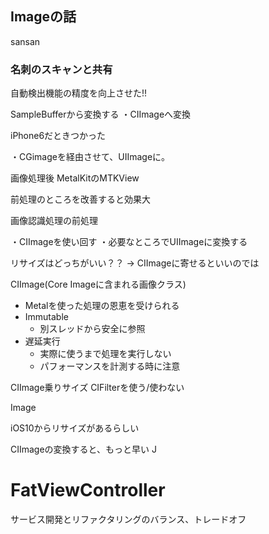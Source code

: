 ## Imageの話
sansan

### 名刺のスキャンと共有
自動検出機能の精度を向上させた!!

SampleBufferから変換する
・CIImageへ変換


iPhone6だときつかった

・CGimageを経由させて、UIImageに。

画像処理後
MetalKitのMTKView

前処理のところを改善すると効果大

画像認識処理の前処理

・CIImageを使い回す
・必要なところでUIImageに変換する

リサイズはどっちがいい？？
→ CIImageに寄せるといいのでは

CIImage(Core Imageに含まれる画像クラス)
- Metalを使った処理の恩恵を受けられる
- Immutable
    - 別スレッドから安全に参照
- 遅延実行
  - 実際に使うまで処理を実行しない
  - パフォーマンスを計測する時に注意

CIImage乗りサイズ
CIFilterを使う/使わない

Image

iOS10からリサイズがあるらしい

CIImageの変換すると、もっと早い
J


# FatViewController

サービス開発とリファクタリングのバランス、トレードオフ























